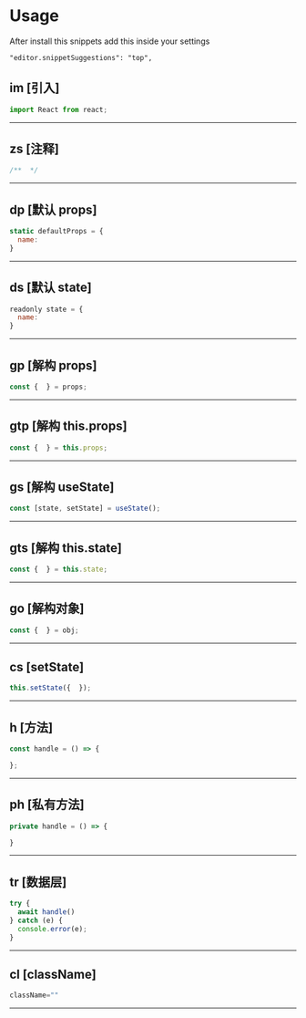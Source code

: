 # Usage

After install this snippets add this inside your settings

`"editor.snippetSuggestions": "top",`

## im [引入]

```js
import React from react;
```

---

## zs [注释]

```js
/**  */
```

---

## dp [默认 props]

```js
static defaultProps = {
  name:
}
```

---

## ds [默认 state]

```js
readonly state = {
  name:
}
```

---

## gp [解构 props]

```js
const {  } = props;
```

---

## gtp [解构 this.props]

```js
const {  } = this.props;
```

---

## gs [解构 useState]

```js
const [state, setState] = useState();
```

---

## gts [解构 this.state]

```js
const {  } = this.state;
```

---

## go [解构对象]

```js
const {  } = obj;
```

---

## cs [setState]

```js
this.setState({  });
```

---

## h [方法]

```js
const handle = () => {

};
```

---

## ph [私有方法]

```js
private handle = () => {

}
```

---

## tr [数据层]

```js
try {
  await handle()
} catch (e) {
  console.error(e);
}
```

---

## cl [className]

```js
className=""
```

---
